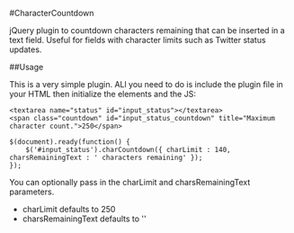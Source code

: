 #CharacterCountdown

jQuery plugin to countdown characters remaining that can be inserted in a text field. Useful for fields with character limits such as Twitter status updates.

##Usage

This is a very simple plugin. ALl you need to do is include the plugin file in your HTML then initialize the elements and the JS:

	<textarea name="status" id="input_status"></textarea>
	<span class="countdown" id="input_status_countdown" title="Maximum character count.">250</span>

	$(document).ready(function() {
		$('#input_status').charCountdown({ charLimit : 140, charsRemainingText : ' characters remaining' });
	});

You can optionally pass in the charLimit and charsRemainingText parameters.

- charLimit defaults to 250
- charsRemainingText defaults to ''